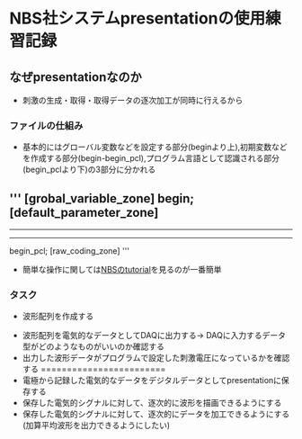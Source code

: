 # NBS社システムpresentationの使用練習記録

## なぜpresentationなのか
- 刺激の生成・取得・取得データの逐次加工が同時に行えるから

### ファイルの仕組み

- 基本的にはグローバル変数などを設定する部分(beginより上),初期変数などを作成する部分(begin-begin_pcl),プログラム言語として認識される部分(begin_pclより下)の3部分に分かれる

'''
[grobal_variable_zone]
begin;
[default_parameter_zone]
----------
----------
-------
begin_pcl;
[raw_coding_zone]
'''

- 簡単な操作に関しては[NBSのtutorial](https://www.neurobs.com/menu_support/menu_help_resources/intro_program)を見るのが一番簡単

### タスク
- 波形配列を作成する
 > 
- 波形配列を電気的なデータとしてDAQに出力する-> DAQに入力するデータ型がどのようなものがいいのか確認する
- 出力した波形データがプログラムで設定した刺激電圧になっているかを確認する
========================
- 電極から記録した電気的なデータをデジタルデータとしてpresentationに保存する
- 保存した電気的シグナルに対して、逐次的に波形を描画できるようにする
- 保存した電気的シグナルに対して、逐次的にデータを加工できるようにする(加算平均波形を出力できるようにしたい)